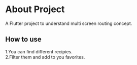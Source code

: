 # About Project

A Flutter project to understand multi screen routing concept.

## How to use

1.You can find different recipies.<br/>
2.Filter them and add to you favorites.
